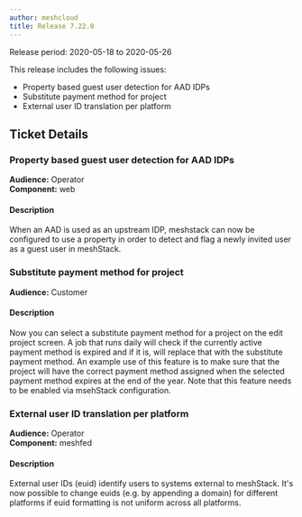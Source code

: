 ```yaml
---
author: meshcloud
title: Release 7.22.0
---
```


Release period: 2020-05-18 to 2020-05-26

This release includes the following issues:
* Property based guest user detection for AAD IDPs
* Substitute payment method for project
* External user ID translation per platform
<!--truncate-->

## Ticket Details
### Property based guest user detection for AAD IDPs
**Audience:** Operator<br>**Component:** web


#### Description
When an AAD is used as an upstream IDP, meshstack can now be configured to use a property in order
to detect and flag a newly invited user as a guest user in meshStack.

### Substitute payment method for project
**Audience:** Customer<br>

#### Description
Now you can select a substitute payment method for a project on the edit project screen.
A job that runs daily will check if the currently active payment method is expired and if it is, will replace that
with the substitute payment method. An example use of this feature is to make sure that the project will have the correct
payment method assigned when the selected payment method expires at the end of the year.
Note that this feature needs to be enabled via msehStack configuration.

### External user ID translation per platform
**Audience:** Operator<br>**Component:** meshfed


#### Description
External user IDs (euid) identify users to systems external to meshStack. It's now possible to
change euids (e.g. by appending a domain) for different platforms if euid formatting is not
uniform across all platforms.

